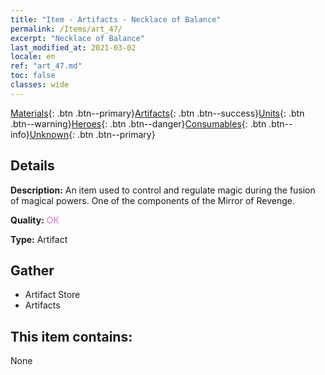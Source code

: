 ```yaml
---
title: "Item - Artifacts - Necklace of Balance"
permalink: /Items/art_47/
excerpt: "Necklace of Balance"
last_modified_at: 2021-03-02
locale: en
ref: "art_47.md"
toc: false
classes: wide
---
```

 [Materials](/Items/){: .btn .btn--primary}[Artifacts](/Items/Artifacts/){: .btn .btn--success}[Units](/Items/Units/){: .btn .btn--warning}[Heroes](/Items/Heroes/){: .btn .btn--danger}[Consumables](/Items/Consumables/){: .btn .btn--info}[Unknown](/Items/Unknown/){: .btn .btn--primary}

## Details
 **Description:** An item used to control and regulate magic during the fusion of magical powers. One of the components of the Mirror of Revenge.

 **Quality:** <span style="color: #DA70D6">OK</span>

 **Type:** Artifact

## Gather

*    Artifact Store 
*    Artifacts 

## This item contains:

  None

